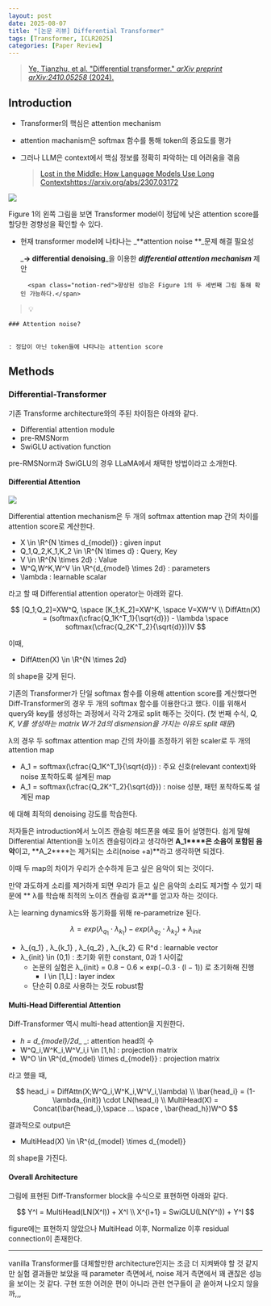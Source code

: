 ```yaml
---
layout: post
date: 2025-08-07
title: "[논문 리뷰] Differential Transformer"
tags: [Transformer, ICLR2025]
categories: [Paper Review]
---
```


> [Ye, Tianzhu, et al. "Differential transformer." ](https://arxiv.org/abs/2410.05258)[_arXiv preprint arXiv:2410.05258_](https://arxiv.org/abs/2410.05258)[ (2024).](https://arxiv.org/abs/2410.05258)



## Introduction

- Transformer의 핵심은 attention mechanism
- attention machanism은 softmax 함수를 통해 token의 중요도를 평가
- 그러나 LLM은 context에서 핵심 정보를 정확히 파악하는 데 어려움을 겪음

	> [Lost in the Middle: How Language Models Use Long Contextshttps://arxiv.org/abs/2307.03172](https://arxiv.org/abs/2307.03172)


![](https://prod-files-secure.s3.us-west-2.amazonaws.com/542b861c-36a8-4051-84e5-8804b6728dba/9083ea56-691a-4752-ae26-47f403431ac8/image.png?X-Amz-Algorithm=AWS4-HMAC-SHA256&X-Amz-Content-Sha256=UNSIGNED-PAYLOAD&X-Amz-Credential=ASIAZI2LB4662IOK4QKZ%2F20250915%2Fus-west-2%2Fs3%2Faws4_request&X-Amz-Date=20250915T070132Z&X-Amz-Expires=3600&X-Amz-Security-Token=IQoJb3JpZ2luX2VjEPf%2F%2F%2F%2F%2F%2F%2F%2F%2F%2FwEaCXVzLXdlc3QtMiJGMEQCIDFNXhk113%2BSQQ8oiwaUricqiGZBo2B7fT1MmTj2JxkRAiBSaxi6p6Vpx9wjiswSxBRd0mtkEloD9W5rooF9yUnhYCr%2FAwhvEAAaDDYzNzQyMzE4MzgwNSIMY2CZ0d%2BOIIHgglrCKtwDcNoMXjsWclS2NNZI03eZCc1K0wB7WEBSziab8FJiFWSGK4lcG8fE2VudnV3nw5luEMN1s7apqkIlaGAP5U460g8UOUI%2BgDDwXLbyNNRlGStvYjn0HavDqIxLgCt%2BzRhzi1wdWhoWD9G96oPi6ETR25KHVray2OiiNYkhpZPX1DaJLOyKvXOPDLSMz7YJKvvzGVSY4wBRuamTIFBmyonLJ5BTOVcdfwV3nbqUctSS%2FMbaO5yOytcADdQt5C7K96aYYJviFDUTm8w7tssFNQqF3I2j6W9YptVR0vl7qLUh2pWlzLTnhE8Sd%2BsVT5st4xtyy6H3smNHF%2F7oOHdSwwJ9guV3vC4Hsvi0AjNTwBc8sk8y8dskgoBBpDo%2BCP4xu9ZEWGBJImNdtPnGgGVYsCksU4VIF0oYJrgY9mhgWL2QVr5Qhc%2BUEHc3ncvS0DIxX4P06kfQdg7bLItfjKHwtTWIbPiCpVBU0pCGRwlVxZgARxgHK38C3jpa19ADS7aBgL2fb1r%2BE4AJWCLipOzzBkXPAP3n55W%2FHMNWHQ%2F2V5udf9YovQDsGRZKm1GoUBDZfCXvxD0qNcaIxC432kBQAQWU8mVm14dmDof8RqIcjPSIYEmszbOtFShI%2BpBFyxIw%2BOCexgY6pgFKV7WxS9UXyHXSXnIeP9rOXNmAhWAljUhJsF4u5cEmOxJeKOyAGqhYT5Qktf3YpeNX4BqYJpmUD%2Bsdk%2BKiLhz6TfgQo9bIr7KyoRYHb9sEVnQOodkvJYbqXx8YPPPmjC2YZHMYscKfegjkPwISjoId3PmMdZ%2FudQ3bkNyeb9LssKwVKESz1sXO1ylDks96ugqleTeYtIQIDdVNYDiZRMCJGv4DTBAQ&X-Amz-Signature=d34bd5a571a33e615f07036250085504ebc789ab735298a607e07ed08192a621&X-Amz-SignedHeaders=host&x-amz-checksum-mode=ENABLED&x-id=GetObject)


Figure 1의 왼쪽 그림을 보면 Transformer model이 정답에 낮은 attention score를 할당한 경향성을 확인할 수 있다.

- 현재 transformer model에 나타나는 _**attention noise **_문제 해결 필요성

	_**→ differential denoising**_을 이용한 _**differential attention mechanism**_ 제안


		<span class="notion-red">향상된 성능은 Figure 1의 두 세번째 그림 통해 확인 가능하다.</span>


> 💡 


	### Attention noise?


	: 정답이 아닌 token들에 나타나는 attention score



## Methods



### Differential-Transformer


기존 Transforme architecture와의 주된 차이점은 아래와 같다.

- Differential attention module
- pre-RMSNorm
- SwiGLU activation function

pre-RMSNorm과 SwiGLU의 경우 LLaMA에서 채택한 방법이라고 소개한다.



#### Differential Attention


![](https://prod-files-secure.s3.us-west-2.amazonaws.com/542b861c-36a8-4051-84e5-8804b6728dba/116d70b2-1963-4810-9167-f4c7d8a06e8f/image.png?X-Amz-Algorithm=AWS4-HMAC-SHA256&X-Amz-Content-Sha256=UNSIGNED-PAYLOAD&X-Amz-Credential=ASIAZI2LB4662IOK4QKZ%2F20250915%2Fus-west-2%2Fs3%2Faws4_request&X-Amz-Date=20250915T070132Z&X-Amz-Expires=3600&X-Amz-Security-Token=IQoJb3JpZ2luX2VjEPf%2F%2F%2F%2F%2F%2F%2F%2F%2F%2FwEaCXVzLXdlc3QtMiJGMEQCIDFNXhk113%2BSQQ8oiwaUricqiGZBo2B7fT1MmTj2JxkRAiBSaxi6p6Vpx9wjiswSxBRd0mtkEloD9W5rooF9yUnhYCr%2FAwhvEAAaDDYzNzQyMzE4MzgwNSIMY2CZ0d%2BOIIHgglrCKtwDcNoMXjsWclS2NNZI03eZCc1K0wB7WEBSziab8FJiFWSGK4lcG8fE2VudnV3nw5luEMN1s7apqkIlaGAP5U460g8UOUI%2BgDDwXLbyNNRlGStvYjn0HavDqIxLgCt%2BzRhzi1wdWhoWD9G96oPi6ETR25KHVray2OiiNYkhpZPX1DaJLOyKvXOPDLSMz7YJKvvzGVSY4wBRuamTIFBmyonLJ5BTOVcdfwV3nbqUctSS%2FMbaO5yOytcADdQt5C7K96aYYJviFDUTm8w7tssFNQqF3I2j6W9YptVR0vl7qLUh2pWlzLTnhE8Sd%2BsVT5st4xtyy6H3smNHF%2F7oOHdSwwJ9guV3vC4Hsvi0AjNTwBc8sk8y8dskgoBBpDo%2BCP4xu9ZEWGBJImNdtPnGgGVYsCksU4VIF0oYJrgY9mhgWL2QVr5Qhc%2BUEHc3ncvS0DIxX4P06kfQdg7bLItfjKHwtTWIbPiCpVBU0pCGRwlVxZgARxgHK38C3jpa19ADS7aBgL2fb1r%2BE4AJWCLipOzzBkXPAP3n55W%2FHMNWHQ%2F2V5udf9YovQDsGRZKm1GoUBDZfCXvxD0qNcaIxC432kBQAQWU8mVm14dmDof8RqIcjPSIYEmszbOtFShI%2BpBFyxIw%2BOCexgY6pgFKV7WxS9UXyHXSXnIeP9rOXNmAhWAljUhJsF4u5cEmOxJeKOyAGqhYT5Qktf3YpeNX4BqYJpmUD%2Bsdk%2BKiLhz6TfgQo9bIr7KyoRYHb9sEVnQOodkvJYbqXx8YPPPmjC2YZHMYscKfegjkPwISjoId3PmMdZ%2FudQ3bkNyeb9LssKwVKESz1sXO1ylDks96ugqleTeYtIQIDdVNYDiZRMCJGv4DTBAQ&X-Amz-Signature=12c1fcac3e48d905a94bc9db6c32725a6caa521813f3ecd5047bee0464f2f151&X-Amz-SignedHeaders=host&x-amz-checksum-mode=ENABLED&x-id=GetObject)


Differential attention mechanism은 두 개의 softmax attention map 간의 차이를 attention score로 계산한다.

- X \in \R^{N \times d\_{model}} : given input
- Q\_1,Q\_2,K\_1,K\_2 \in \R^{N \times d} : Query, Key
- V \in \R^{N \times 2d} : Value
- W^Q,W^K,W^V \in \R^{d\_{model} \times 2d} : parameters
- \lambda : learnable scalar

라고 할 때 Differential attention operator는 아래와 같다.


$$
[Q_1;Q_2]=XW^Q, \space [K_1;K_2]=XW^K, \space V=XW^V \\
DiffAttn(X) = (softmax(\cfrac{Q_1K^T_1}{\sqrt{d}}) - \lambda \space softmax(\cfrac{Q_2K^T_2}{\sqrt{d}}))V
$$


이때,

- DiffAtten(X) \in \R^{N \times 2d}

의 shape을 갖게 된다.


기존의 Transformer가 단일 softmax 함수를 이용해 attention score를 계산했다면 Diff-Transformer의 경우 두 개의 softmax 함수를 이용한다고 했다. 이를 위해서 query와 key를 생성하는 과정에서 각각 2개로 split 해주는 것이다. <span class="notion-red">(첫 번째 수식, </span><span class="notion-red">_Q, K, V를 생성하는 matrix W가 2d의 dismension을 가지는 이유도 split 때문_</span><span class="notion-red">)</span>


 λ의 경우 두 softmax attention map 간의 차이를 조정하기 위한 scaler로 두 개의 attention map

- A\_1 = softmax(\cfrac{Q\_1K^T\_1}{\sqrt{d}}) : 주요 신호(relevant context)와 noise 포착하도록 설계된 map
- A\_1 = softmax(\cfrac{Q\_2K^T\_2}{\sqrt{d}}) : noise 성분, 패턴 포착하도록 설계된 map 

에 대해 최적의 denoising 강도를 학습한다.


저자들은 introduction에서 노이즈 캔슬링 헤드폰을 예로 들어 설명한다. 쉽게 말해 Differential Attention을 노이즈 캔슬링이라고 생각하면 **A\_1****은 소음이 포함된 음악**이고, **A\_2****는 제거되는 소리(noise +a)**라고 생각하면 되겠다. 


이때 두 map의 차이가 우리가 순수하게 듣고 싶은 음악이 되는 것이다. 


만약 과도하게 소리를 제거하게 되면 우리가 듣고 싶은 음악의 소리도 제거할 수 있기 때문에 ** λ를 학습해 최적의 노이즈 캔슬링 효과**를 얻고자 하는 것이다.


λ는 learning dynamics와 동기화를 위해 re-parametrize 된다.


$$
\lambda = exp(\lambda_{q_1} \cdot \lambda_{k_1}) - exp(\lambda_{q_2} \cdot \lambda_{k_2}) + \lambda_{init}
$$

- λ\_{q\_1} , λ\_{k\_1} , λ\_{q\_2} , λ\_{k\_2} ∈ R^d : learnable vector
- λ\_{init} \in (0,1) : 초기화 위한 constant, 0과 1 사이값
	- 논문의 실험은 λ\_{init} = 0.8 − 0.6 × exp(−0.3 · (l − 1)) 로 초기화해 진행
		- l \in [1,L] : layer index
	- 단순히 0.8로 사용하는 것도 robust함


#### **Multi-Head Differential Attention**


Diff-Transformer 역시 multi-head attention을 지원한다.

- _h = d\_{model}/2d__ _: attention head의 수
- W^Q\_i,W^K\_i,W^V\_i,i \in [1,h] : projection matrix
- W^O \in \R^{d\_{model} \times d\_{model}} : projection matrix

라고 했을 때,


$$
head_i = DiffAttn(X;W^Q_i,W^K_i,W^V_i,\lambda) \\
\bar{head_i} = (1-\lambda_{init}) \cdot LN(head_i) \\
MultiHead(X) = Concat(\bar{head_i},\space ... \space , \bar{head_h})W^O
$$


결과적으로 output은

- MultiHead(X) \in \R^{d\_{model} \times d\_{model}}

의 shape을 가진다.



#### Overall Architecture


그림에 표현된 Diff-Transformer block을 수식으로 표현하면 아래와 같다.


$$
Y^l = MultiHead(LN(X^l)) + X^l \\
X^{l+1} = SwiGLU(LN(Y^l)) + Y^l
$$


figure에는 표현하지 않았으나 MultiHead 이후, Normalize 이후 residual connection이 존재한다.


---


vanilla Transformer를 대체할만한 architecture인지는 조금 더 지켜봐야 할 것 같지만 실험 결과들만 보았을 때 parameter 측면에서, noise 제거 측면에서 꽤 괜찮은 성능을 보이는 것 같다. 구현 또한 어려운 편이 아니라 관련 연구들이 곧 쏟아져 나오지 않을까,,,

